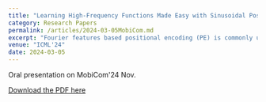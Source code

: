 ```yaml
---
title: "Learning High-Frequency Functions Made Easy with Sinusoidal Positional Encoding"
category: Research Papers
permalink: /articles/2024-03-05MobiCom.md
excerpt: "Fourier features based positional encoding (PE) is commonly used in machine learning tasks that involve learning high-frequency features from lowdimensional inputs, such as 3D view synthesis and time series regression with neural tangent kernels. Despite their effectiveness, existing PEs require manual, empirical adjustment of crucial hyperparameters, specifically the Fourier features, tailored to each unique task. Further, PEs face challenges in efficiently learning high-frequency functions, particularly in tasks with limited data. In this paper, we introduce sinusoidal PE (SPE), designed to efficiently learn adaptive frequency features closely aligned with the true underlying function. Our experiments demonstrate that SPE, without hyperparameter tuning, consistently achieves enhanced fidelity and faster training across various tasks, including 3D view synthesis, Text-toSpeech generation, and 1D regression. SPE is implemented as a direct replacement for existing PEs. Its plug-and-play nature lets numerous tasks easily adopt and benefit from SPE.." 
venue: "ICML'24"
date: 2024-03-05
---
```


Oral presentation on MobiCom'24 Nov.

[Download the PDF here](https://arxiv.org/pdf/2407.09370)
